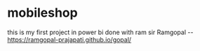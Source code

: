 # mobileshop
this is my first project in power bi
done with ram sir 
Ramgopal -- https://ramgopal-prajapati.github.io/gopal/
